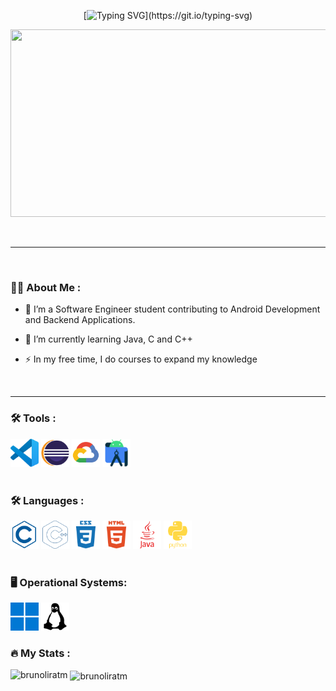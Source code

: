 <div align="center" text-align="center">
  
  [![Typing SVG](https://readme-typing-svg.demolab.com/?font=Fira+Code&weight=600&size=25&pause=100&color=007BFF&center=true&vCenter=true&lines=Hi+There!+%F0%9F%91%8B%2C;Want+a+coffee☕?)](https://git.io/typing-svg) 
</div>
<div align="center">
  <img src="https://media.giphy.com/media/dWesBcTLavkZuG35MI/giphy.gif" width="600" height="300" align="center"/>
</div>

  
</br>
</br>

---
</br>

### :man_technologist: About Me :

- :telescope: I’m a Software Engineer student contributing to Android Development and Backend Applications.

- :seedling: I’m currently learning Java, C and C++

- :zap: In my free time, I do courses to expand my knowledge
</br>

---


   ### :hammer_and_wrench: Tools :
<div align="left">
  <img src=https://raw.githubusercontent.com/devicons/devicon/6910f0503efdd315c8f9b858234310c06e04d9c0/icons/vscode/vscode-original.svg width="45" height="45">
  <img src=https://raw.githubusercontent.com/devicons/devicon/6910f0503efdd315c8f9b858234310c06e04d9c0/icons/eclipse/eclipse-original.svg width="45" height="45">
  <img src=https://raw.githubusercontent.com/devicons/devicon/6910f0503efdd315c8f9b858234310c06e04d9c0/icons/googlecloud/googlecloud-original.svg width="45" height="45">
  <img src=https://raw.githubusercontent.com/devicons/devicon/6910f0503efdd315c8f9b858234310c06e04d9c0/icons/androidstudio/androidstudio-original.svg width="45" height="45">
</div>
</br>

   ### :hammer_and_wrench: Languages :
<div align="left">
  <img src=https://raw.githubusercontent.com/devicons/devicon/1119b9f84c0290e0f0b38982099a2bd027a48bf1/icons/c/c-line.svg width="45" height="45">
  <img src=https://raw.githubusercontent.com/devicons/devicon/1119b9f84c0290e0f0b38982099a2bd027a48bf1/icons/cplusplus/cplusplus-line.svg width="45" height="45">
  <img src=https://raw.githubusercontent.com/devicons/devicon/1119b9f84c0290e0f0b38982099a2bd027a48bf1/icons/css3/css3-plain-wordmark.svg width="45" height="45">
  <img src=https://raw.githubusercontent.com/devicons/devicon/1119b9f84c0290e0f0b38982099a2bd027a48bf1/icons/html5/html5-plain-wordmark.svg width="45" height="45">
  <img src=https://raw.githubusercontent.com/devicons/devicon/1119b9f84c0290e0f0b38982099a2bd027a48bf1/icons/java/java-plain-wordmark.svg width="45" height="45">
  <img src=https://raw.githubusercontent.com/devicons/devicon/55609aa5bd817ff167afce0d965585c92040787a/icons/python/python-plain-wordmark.svg width="45" height="45">
</div>
</br>

   ### :desktop_computer: Operational Systems:
<div align="left">
   <img src=https://raw.githubusercontent.com/devicons/devicon/6910f0503efdd315c8f9b858234310c06e04d9c0/icons/windows11/windows11-original.svg width=45 height=45>
   <img src=https://raw.githubusercontent.com/devicons/devicon/6910f0503efdd315c8f9b858234310c06e04d9c0/icons/linux/linux-plain.svg width=45 height=45>
</div>

### :fire: My Stats :

<img align="left" height="180em" src="https://github-readme-stats.vercel.app/api/top-langs/?username=brunoliratm&layout=compact&theme=dracula" alt=brunoliratm />
<p>&nbsp;<img align="center" height="180em" src="https://github-readme-stats.vercel.app/api?username=brunoliratm&show_icons=true&theme=dracula" alt="brunoliratm" /></p>



